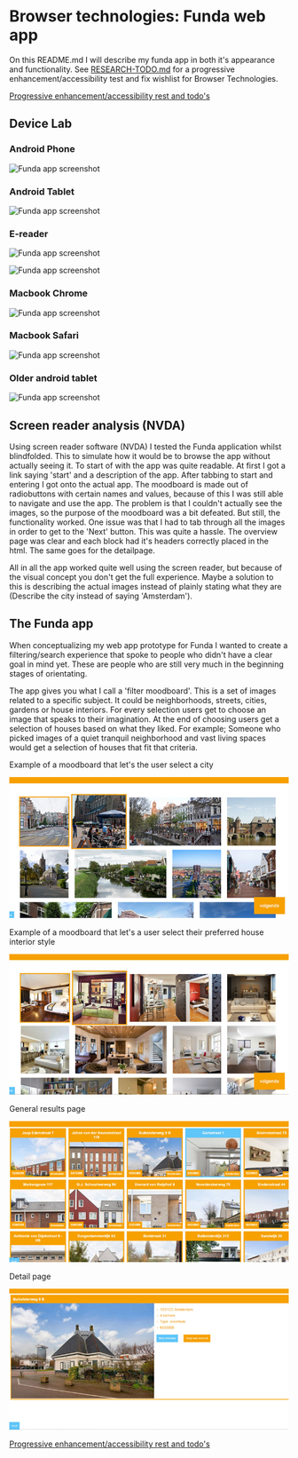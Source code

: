 # Browser technologies: Funda web app

On this README.md I will describe my funda app in both it's appearance and functionality. See [RESEARCH-TODO.md](RESEARCH-TODO.md) for a progressive enhancement/accessibility test and fix wishlist for Browser Technologies.

[Progressive enhancement/accessibility rest and todo's](RESEARCH-TODO.md)

## Device Lab

### Android Phone
![Funda app screenshot](screenshots/android-phone.jpg)

### Android Tablet
![Funda app screenshot](screenshots/android-tablet.jpg)

### E-reader
![Funda app screenshot](screenshots/ereader.jpg)

![Funda app screenshot](screenshots/ereader-2.jpg)

### Macbook Chrome
![Funda app screenshot](screenshots/macbook-chrome.jpg)

### Macbook Safari
![Funda app screenshot](screenshots/macbook-safari.jpg)

### Older android tablet
![Funda app screenshot](screenshots/older-android-tablet.jpg)

## Screen reader analysis (NVDA)

Using screen reader software (NVDA) I tested the Funda application whilst blindfolded. This to simulate how it would be to browse the app without actually seeing it. To start of with the app was quite readable. At first I got a link saying 'start' and a description of the app. After tabbing to start and entering I got onto the actual app. The moodboard is made out of radiobuttons with certain names and values, because of this I was still able to navigate and use the app. The problem is that I couldn't actually see the images, so the purpose of the moodboard was a bit defeated. But still, the functionality worked. One issue was that I had to tab through all the images in order to get to the 'Next' button. This was quite a hassle. The overview page was clear and each block had it's headers correctly placed in the html. The same goes for the detailpage.

All in all the app worked quite well using the screen reader, but because of the visual concept you don't get the full experience. Maybe a solution to this is describing the actual images instead of plainly stating what they are (Describe the city instead of saying 'Amsterdam').

## The Funda app

When conceptualizing my web app prototype for Funda I wanted to create a filtering/search experience that spoke to people who didn't have a clear goal in mind yet. These are people who are still very much in the beginning stages of orientating.

The app gives you what I call a 'filter moodboard'. This is a set of images related to a specific subject. It could be neighborhoods, streets, cities, gardens or house interiors. For every selection users get to choose an image that speaks to their imagination. At the end of choosing users get a selection of houses based on what they liked. For example; Someone who picked images of a quiet tranquil neighborhood and vast living spaces would get a selection of houses that fit that criteria.

Example of a moodboard that let's the user select a city

![Funda app screenshot](screenshots/funda-1.jpg)

Example of a moodboard that let's a user select their preferred house interior style

![Funda app screenshot2](screenshots/funda-2.jpg)

General results page

![Funda app screenshot3](screenshots/funda-3.jpg)

Detail page

![Funda app screenshot4](screenshots/funda-4.jpg)

[Progressive enhancement/accessibility rest and todo's](RESEARCH-TODO.md)
